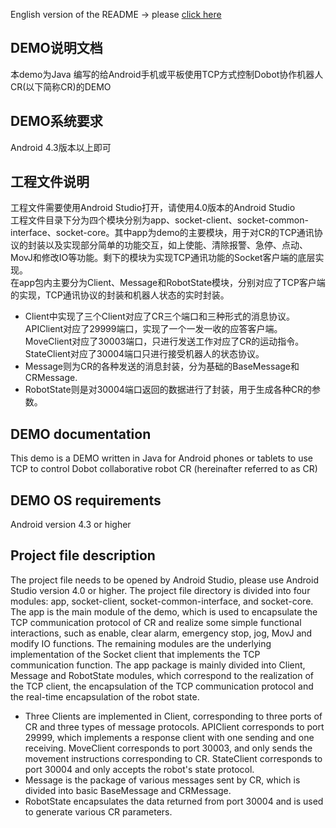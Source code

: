 English version of the README -> please [click here](/#demo-documentation)

## DEMO说明文档

本demo为Java 编写的给Android手机或平板使用TCP方式控制Dobot协作机器人CR(以下简称CR)的DEMO

## DEMO系统要求

Android 4.3版本以上即可

## 工程文件说明

工程文件需要使用Android Studio打开，请使用4.0版本的Android Studio  
工程文件目录下分为四个模块分别为app、socket-client、socket-common-interface、socket-core。其中app为demo的主要模块，用于对CR的TCP通讯协议的封装以及实现部分简单的功能交互，如上使能、清除报警、急停、点动、MovJ和修改IO等功能。剩下的模块为实现TCP通讯功能的Socket客户端的底层实现。  
在app包内主要分为Client、Message和RobotState模块，分别对应了TCP客户端的实现，TCP通讯协议的封装和机器人状态的实时封装。  
* Client中实现了三个Client对应了CR三个端口和三种形式的消息协议。APIClient对应了29999端口，实现了一个一发一收的应答客户端。MoveClient对应了30003端口，只进行发送工作对应了CR的运动指令。StateClient对应了30004端口只进行接受机器人的状态协议。  
* Message则为CR的各种发送的消息封装，分为基础的BaseMessage和CRMessage.  
* RobotState则是对30004端口返回的数据进行了封装，用于生成各种CR的参数。

## DEMO documentation

This demo is a DEMO written in Java for Android phones or tablets to use TCP to control Dobot collaborative robot CR (hereinafter referred to as CR)

## DEMO OS requirements

Android version 4.3 or higher

## Project file description

The project file needs to be opened by Android Studio, please use Android Studio version 4.0 or higher.
The project file directory is divided into four modules: app, socket-client, socket-common-interface, and socket-core. The app is the main module of the demo, which is used to encapsulate the TCP communication protocol of CR and realize some simple functional interactions, such as enable, clear alarm, emergency stop, jog, MovJ and modify IO functions. The remaining modules are the underlying implementation of the Socket client that implements the TCP communication function.
The app package is mainly divided into Client, Message and RobotState modules, which correspond to the realization of the TCP client, the encapsulation of the TCP communication protocol and the real-time encapsulation of the robot state.
* Three Clients are implemented in Client, corresponding to three ports of CR and three types of message protocols. APIClient corresponds to port 29999, which implements a response client with one sending and one receiving. MoveClient corresponds to port 30003, and only sends the movement instructions corresponding to CR. StateClient corresponds to port 30004 and only accepts the robot's state protocol.
* Message is the package of various messages sent by CR, which is divided into basic BaseMessage and CRMessage.
* RobotState encapsulates the data returned from port 30004 and is used to generate various CR parameters.